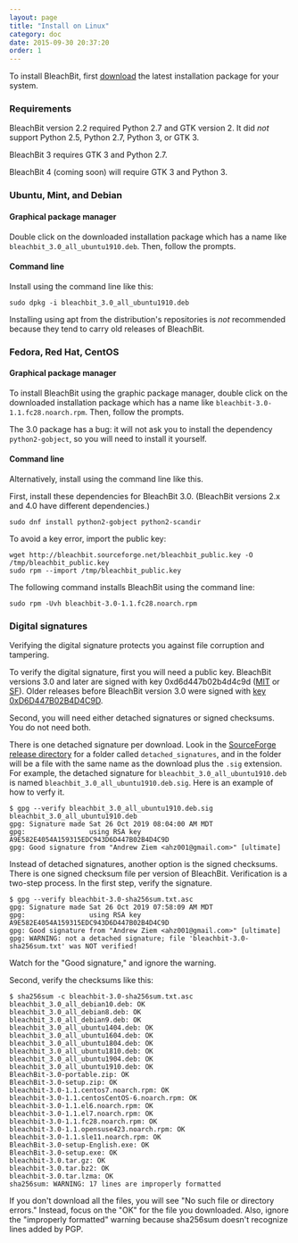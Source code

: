 ```yaml
---
layout: page
title: "Install on Linux"
category: doc
date: 2015-09-30 20:37:20
order: 1
---
```



To install BleachBit, first [download](https://www.bleachbit.org/download/linux) the latest installation package for your system.

### Requirements

BleachBit version 2.2 required Python 2.7 and GTK version 2. It did *not* support Python 2.5, Python 2.7, Python 3, or GTK 3.

BleachBit 3 requires GTK 3 and Python 2.7.

BleachBit 4 (coming soon) will require GTK 3 and Python 3.


### Ubuntu, Mint, and Debian

#### Graphical package manager

Double click on the downloaded installation package which has a name like `bleachbit_3.0_all_ubuntu1910.deb`. Then, follow the prompts.

#### Command line

Install using the command line like this:

`sudo dpkg -i bleachbit_3.0_all_ubuntu1910.deb`

Installing using apt from the distribution's repositories is _not_ recommended because they tend to carry old releases of BleachBit.


### Fedora, Red Hat, CentOS

#### Graphical package manager

To install BleachBit using the graphic package manager, double click on the downloaded installation package which has a name like `bleachbit-3.0-1.1.fc28.noarch.rpm`. Then, follow the prompts.

The 3.0 package has a bug: it will not ask you to install the dependency `python2-gobject`, so you will need to install it yourself.


#### Command line
Alternatively, install using the command line like this.

First, install these dependencies for BleachBit 3.0. (BleachBit versions 2.x and 4.0 have different dependencies.)

`sudo dnf install python2-gobject python2-scandir`

To avoid a key error, import the public key:

```
wget http://bleachbit.sourceforge.net/bleachbit_public.key -O /tmp/bleachbit_public.key
sudo rpm --import /tmp/bleachbit_public.key
```

The following command installs BleachBit using the command line:

`sudo rpm -Uvh bleachbit-3.0-1.1.fc28.noarch.rpm`

### Digital signatures

Verifying the digital signature protects you against file corruption and tampering.

To verify the digital signature, first you will need a public key. BleachBit versions 3.0 and later are signed with key 0xd6d447b02b4d4c9d ([MIT](https://pgp.mit.edu/pks/lookup?op=get&search=0xD6D447B02B4D4C9D) or [SF](https://sourceforge.net/projects/bleachbit/files/public_key/andrew2019.key/view)). Older releases before BleachBit version 3.0 were signed with [key 0xD6D447B02B4D4C9D](http://bleachbit.sourceforge.net/bleachbit_public.key).

Second, you will need either detached signatures or signed checksums. You do not need both.

There is one detached signature per download. Look in the [SourceForge release directory](https://sourceforge.net/projects/bleachbit/files/bleachbit/) for a folder called `detached_signatures`, and in the folder will be a file with the same name as the download plus the `.sig` extension. For example, the detached signature for `bleachbit_3.0_all_ubuntu1910.deb` is named `bleachbit_3.0_all_ubuntu1910.deb.sig`. Here is an example of how to verfy it.

```
$ gpg --verify bleachbit_3.0_all_ubuntu1910.deb.sig bleachbit_3.0_all_ubuntu1910.deb
gpg: Signature made Sat 26 Oct 2019 08:04:00 AM MDT
gpg:                using RSA key A9E582E4054A159315EDC943D6D447B02B4D4C9D
gpg: Good signature from "Andrew Ziem <ahz001@gmail.com>" [ultimate]
```

Instead of detached signatures, another option is the signed checksums. There is one signed checksum file per version of BleachBit. Verification is a two-step process. In the first step, verify the signature.

```
$ gpg --verify bleachbit-3.0-sha256sum.txt.asc
gpg: Signature made Sat 26 Oct 2019 07:58:09 AM MDT
gpg:                using RSA key A9E582E4054A159315EDC943D6D447B02B4D4C9D
gpg: Good signature from "Andrew Ziem <ahz001@gmail.com>" [ultimate]
gpg: WARNING: not a detached signature; file 'bleachbit-3.0-sha256sum.txt' was NOT verified!
```
Watch for the "Good signature," and ignore the warning.

Second, verify the checksums like this:

```
$ sha256sum -c bleachbit-3.0-sha256sum.txt.asc
bleachbit_3.0_all_debian10.deb: OK
bleachbit_3.0_all_debian8.deb: OK
bleachbit_3.0_all_debian9.deb: OK
bleachbit_3.0_all_ubuntu1404.deb: OK
bleachbit_3.0_all_ubuntu1604.deb: OK
bleachbit_3.0_all_ubuntu1804.deb: OK
bleachbit_3.0_all_ubuntu1810.deb: OK
bleachbit_3.0_all_ubuntu1904.deb: OK
bleachbit_3.0_all_ubuntu1910.deb: OK
BleachBit-3.0-portable.zip: OK
BleachBit-3.0-setup.zip: OK
bleachbit-3.0-1.1.centos7.noarch.rpm: OK
bleachbit-3.0-1.1.centosCentOS-6.noarch.rpm: OK
bleachbit-3.0-1.1.el6.noarch.rpm: OK
bleachbit-3.0-1.1.el7.noarch.rpm: OK
bleachbit-3.0-1.1.fc28.noarch.rpm: OK
bleachbit-3.0-1.1.opensuse423.noarch.rpm: OK
bleachbit-3.0-1.1.sle11.noarch.rpm: OK
BleachBit-3.0-setup-English.exe: OK
BleachBit-3.0-setup.exe: OK
bleachbit-3.0.tar.gz: OK
bleachbit-3.0.tar.bz2: OK
bleachbit-3.0.tar.lzma: OK
sha256sum: WARNING: 17 lines are improperly formatted
```

If you don't download all the files, you will see "No such file or directory errors." Instead, focus on the "OK" for the file you downloaded. Also, ignore the "improperly formatted" warning because sha256sum doesn't recognize lines added by PGP.



